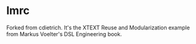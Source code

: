 lmrc
====

Forked from cdietrich. It's the XTEXT Reuse and Modularization example from Markus Voelter's DSL Engineering book.
